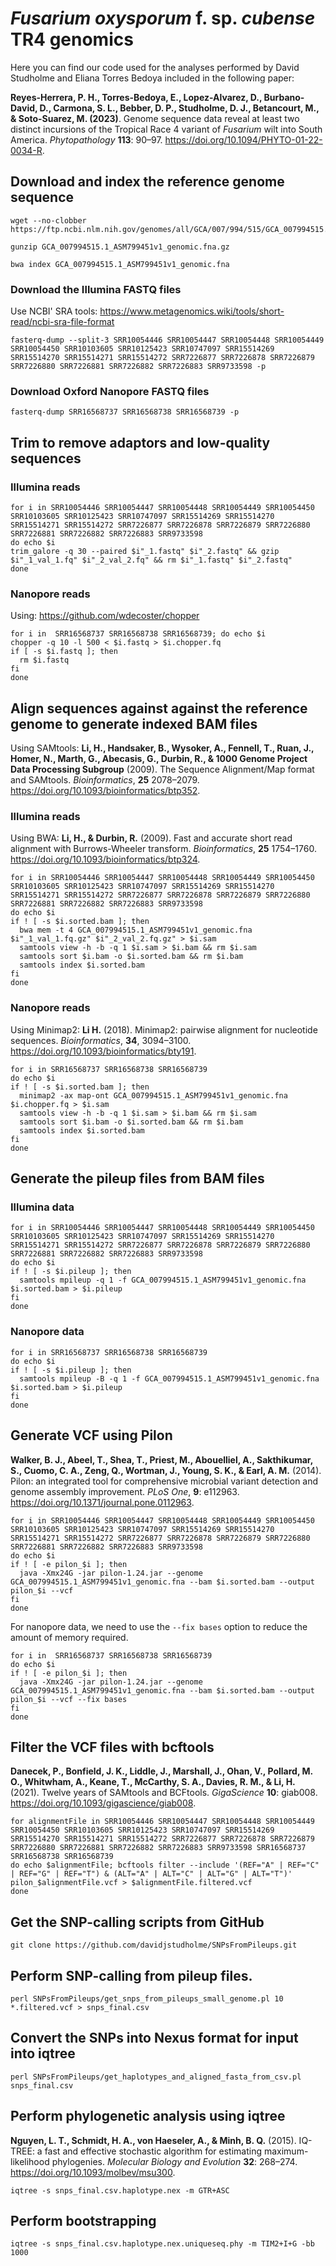 # *Fusarium oxysporum* f. sp. *cubense* TR4 genomics
Here you can find our code used for the analyses performed by David Studholme and Eliana Torres Bedoya included in the following paper:

**Reyes-Herrera, P. H., Torres-Bedoya, E., Lopez-Alvarez, D., Burbano-David, D., Carmona, S. L., Bebber, D. P., Studholme, D. J., Betancourt, M., & Soto-Suarez, M.
(2023)**.
Genome sequence data reveal at least two distinct incursions of the Tropical Race 4 variant of *Fusarium* wilt into South America.
*Phytopathology* **113**: 90–97.
https://doi.org/10.1094/PHYTO-01-22-0034-R.

## Download and index the reference genome sequence
```
wget --no-clobber https://ftp.ncbi.nlm.nih.gov/genomes/all/GCA/007/994/515/GCA_007994515.1_ASM799451v1/GCA_007994515.1_ASM799451v1_genomic.fna.gz

gunzip GCA_007994515.1_ASM799451v1_genomic.fna.gz

bwa index GCA_007994515.1_ASM799451v1_genomic.fna
```

### Download the Illumina FASTQ files
Use NCBI' SRA tools: https://www.metagenomics.wiki/tools/short-read/ncbi-sra-file-format
```
fasterq-dump --split-3 SRR10054446 SRR10054447 SRR10054448 SRR10054449 SRR10054450 SRR10103605 SRR10125423 SRR10747097 SRR15514269 SRR15514270 SRR15514271 SRR15514272 SRR7226877 SRR7226878 SRR7226879 SRR7226880 SRR7226881 SRR7226882 SRR7226883 SRR9733598 -p
```
### Download Oxford Nanopore FASTQ files
```
fasterq-dump SRR16568737 SRR16568738 SRR16568739 -p
```

## Trim to remove adaptors and low-quality sequences
### Illumina reads
```
for i in SRR10054446 SRR10054447 SRR10054448 SRR10054449 SRR10054450 SRR10103605 SRR10125423 SRR10747097 SRR15514269 SRR15514270 SRR15514271 SRR15514272 SRR7226877 SRR7226878 SRR7226879 SRR7226880 SRR7226881 SRR7226882 SRR7226883 SRR9733598
do echo $i
trim_galore -q 30 --paired $i"_1.fastq" $i"_2.fastq" && gzip $i"_1_val_1.fq" $i"_2_val_2.fq" && rm $i"_1.fastq" $i"_2.fastq"
done   
```
### Nanopore reads
Using: https://github.com/wdecoster/chopper
```
for i in  SRR16568737 SRR16568738 SRR16568739; do echo $i 
chopper -q 10 -l 500 < $i.fastq > $i.chopper.fq
if [ -s $i.fastq ]; then
  rm $i.fastq
fi
done
```

## Align sequences against against the reference genome to generate indexed BAM files
Using SAMtools: 
**Li, H., Handsaker, B., Wysoker, A., Fennell, T., Ruan, J., Homer, N., Marth, G., Abecasis, G., Durbin, R., & 1000 Genome Project Data Processing Subgroup** (2009). 
The Sequence Alignment/Map format and SAMtools. 
*Bioinformatics*, **25** 2078–2079. https://doi.org/10.1093/bioinformatics/btp352.
### Illumina reads
Using BWA:
**Li, H., & Durbin, R.** (2009).
Fast and accurate short read alignment with Burrows-Wheeler transform. 
*Bioinformatics*, **25** 1754–1760. https://doi.org/10.1093/bioinformatics/btp324.
```
for i in SRR10054446 SRR10054447 SRR10054448 SRR10054449 SRR10054450 SRR10103605 SRR10125423 SRR10747097 SRR15514269 SRR15514270 SRR15514271 SRR15514272 SRR7226877 SRR7226878 SRR7226879 SRR7226880 SRR7226881 SRR7226882 SRR7226883 SRR9733598
do echo $i
if ! [ -s $i.sorted.bam ]; then
  bwa mem -t 4 GCA_007994515.1_ASM799451v1_genomic.fna $i"_1_val_1.fq.gz" $i"_2_val_2.fq.gz" > $i.sam
  samtools view -h -b -q 1 $i.sam > $i.bam && rm $i.sam
  samtools sort $i.bam -o $i.sorted.bam && rm $i.bam
  samtools index $i.sorted.bam 
fi
done
```
### Nanopore reads
Using Minimap2: 
**Li H.** (2018). 
Minimap2: pairwise alignment for nucleotide sequences. 
*Bioinformatics*, **34**, 3094–3100. 
https://doi.org/10.1093/bioinformatics/bty191.
```
for i in SRR16568737 SRR16568738 SRR16568739
do echo $i
if ! [ -s $i.sorted.bam ]; then
  minimap2 -ax map-ont GCA_007994515.1_ASM799451v1_genomic.fna $i.chopper.fq > $i.sam
  samtools view -h -b -q 1 $i.sam > $i.bam && rm $i.sam
  samtools sort $i.bam -o $i.sorted.bam && rm $i.bam
  samtools index $i.sorted.bam 
fi
done
```

## Generate the pileup files from BAM files
### Illumina data
```
for i in SRR10054446 SRR10054447 SRR10054448 SRR10054449 SRR10054450 SRR10103605 SRR10125423 SRR10747097 SRR15514269 SRR15514270 SRR15514271 SRR15514272 SRR7226877 SRR7226878 SRR7226879 SRR7226880 SRR7226881 SRR7226882 SRR7226883 SRR9733598
do echo $i 
if ! [ -s $i.pileup ]; then
  samtools mpileup -q 1 -f GCA_007994515.1_ASM799451v1_genomic.fna $i.sorted.bam > $i.pileup
fi
done
```
### Nanopore data
```
for i in SRR16568737 SRR16568738 SRR16568739
do echo $i 
if ! [ -s $i.pileup ]; then
  samtools mpileup -B -q 1 -f GCA_007994515.1_ASM799451v1_genomic.fna $i.sorted.bam > $i.pileup
fi
done
```

## Generate VCF using Pilon
**Walker, B. J., Abeel, T., Shea, T., Priest, M., Abouelliel, A., Sakthikumar, S., Cuomo, C. A., Zeng, Q., Wortman, J., Young, S. K., & Earl, A. M.**
(2014).
Pilon: an integrated tool for comprehensive microbial variant detection and genome assembly improvement. 
*PLoS One*, **9**: e112963.
https://doi.org/10.1371/journal.pone.0112963.
```
for i in SRR10054446 SRR10054447 SRR10054448 SRR10054449 SRR10054450 SRR10103605 SRR10125423 SRR10747097 SRR15514269 SRR15514270 SRR15514271 SRR15514272 SRR7226877 SRR7226878 SRR7226879 SRR7226880 SRR7226881 SRR7226882 SRR7226883 SRR9733598
do echo $i
if ! [ -e pilon_$i ]; then
  java -Xmx24G -jar pilon-1.24.jar --genome GCA_007994515.1_ASM799451v1_genomic.fna --bam $i.sorted.bam --output pilon_$i --vcf 
fi
done
```

For nanopore data, we need to use the ```--fix bases``` option to reduce the amount of memory required.
```
for i in  SRR16568737 SRR16568738 SRR16568739
do echo $i
if ! [ -e pilon_$i ]; then
  java -Xmx24G -jar pilon-1.24.jar --genome GCA_007994515.1_ASM799451v1_genomic.fna --bam $i.sorted.bam --output pilon_$i --vcf --fix bases
fi
done
```

## Filter the VCF files with bcftools
**Danecek, P., Bonfield, J. K., Liddle, J., Marshall, J., Ohan, V., Pollard, M. O., Whitwham, A., Keane, T., McCarthy, S. A., Davies, R. M., & Li, H.**
(2021).
Twelve years of SAMtools and BCFtools.
*GigaScience* **10**: giab008.
https://doi.org/10.1093/gigascience/giab008.

```
for alignmentFile in SRR10054446 SRR10054447 SRR10054448 SRR10054449 SRR10054450 SRR10103605 SRR10125423 SRR10747097 SRR15514269 SRR15514270 SRR15514271 SRR15514272 SRR7226877 SRR7226878 SRR7226879 SRR7226880 SRR7226881 SRR7226882 SRR7226883 SRR9733598 SRR16568737 SRR16568738 SRR16568739
do echo $alignmentFile; bcftools filter --include '(REF="A" | REF="C" | REF="G" | REF="T") & (ALT="A" | ALT="C" | ALT="G" | ALT="T")' pilon_$alignmentFile.vcf > $alignmentFile.filtered.vcf
done
```

## Get the SNP-calling scripts from GitHub
```
git clone https://github.com/davidjstudholme/SNPsFromPileups.git
```

## Perform SNP-calling from pileup files.
```
perl SNPsFromPileups/get_snps_from_pileups_small_genome.pl 10 *.filtered.vcf > snps_final.csv
```

## Convert the SNPs into Nexus format for input into iqtree
```
perl SNPsFromPileups/get_haplotypes_and_aligned_fasta_from_csv.pl snps_final.csv
```

## Perform phylogenetic analysis using iqtree
**Nguyen, L. T., Schmidt, H. A., von Haeseler, A., & Minh, B. Q.** (2015).
IQ-TREE: a fast and effective stochastic algorithm for estimating maximum-likelihood phylogenies. 
*Molecular Biology and Evolution* **32**: 268–274.
https://doi.org/10.1093/molbev/msu300.
```
iqtree -s snps_final.csv.haplotype.nex -m GTR+ASC
```

## Perform bootstrapping
```
iqtree -s snps_final.csv.haplotype.nex.uniqueseq.phy -m TIM2+I+G -bb 1000
```


